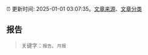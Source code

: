 :alarm_clock: 更新时间: 2025-01-01 03:07:35。[文章来源](/README.md)、[文章分类](/TAGS.md)

## 报告


> 关键字：`报告`、`月报`



